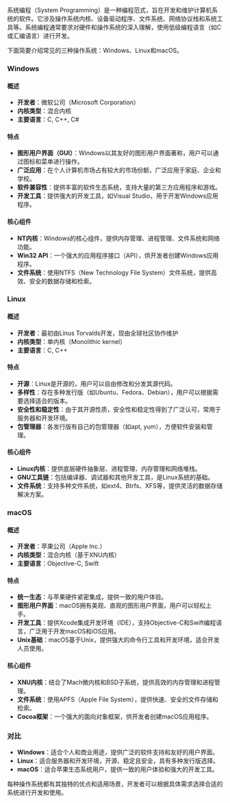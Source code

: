 系统编程（System Programming）是一种编程范式，旨在开发和维护计算机系统的软件。它涉及操作系统内核、设备驱动程序、文件系统、网络协议栈和系统工具等。系统编程通常要求对硬件和操作系统的深入理解，使用低级编程语言（如C或汇编语言）进行开发。

下面简要介绍常见的三种操作系统：Windows、Linux和macOS。

### Windows
#### 概述
- **开发者**：微软公司（Microsoft Corporation）
- **内核类型**：混合内核
- **主要语言**：C, C++, C#

#### 特点
- **图形用户界面（GUI）**：Windows以其友好的图形用户界面著称，用户可以通过图标和菜单进行操作。
- **广泛应用**：在个人计算机市场占有较大的市场份额，广泛应用于家庭、企业和学校。
- **软件兼容性**：提供丰富的软件生态系统，支持大量的第三方应用程序和游戏。
- **开发工具**：提供强大的开发工具，如Visual Studio，用于开发Windows应用程序。

#### 核心组件
- **NT内核**：Windows的核心组件，提供内存管理、进程管理、文件系统和网络功能。
- **Win32 API**：一个强大的应用程序接口（API），供开发者创建Windows应用程序。
- **文件系统**：使用NTFS（New Technology File System）文件系统，提供高效、安全的数据存储和检索。

### Linux
#### 概述
- **开发者**：最初由Linus Torvalds开发，现由全球社区协作维护
- **内核类型**：单内核（Monolithic kernel）
- **主要语言**：C, C++

#### 特点
- **开源**：Linux是开源的，用户可以自由修改和分发其源代码。
- **多样性**：存在多种发行版（如Ubuntu、Fedora、Debian），用户可以根据需要选择适合的版本。
- **安全性和稳定性**：由于其开源性质，安全性和稳定性得到了广泛认可，常用于服务器和开发环境。
- **包管理器**：各发行版有自己的包管理器（如apt, yum），方便软件安装和管理。

#### 核心组件
- **Linux内核**：提供底层硬件抽象层、进程管理、内存管理和网络堆栈。
- **GNU工具链**：包括编译器、调试器和其他开发工具，是Linux系统的基础。
- **文件系统**：支持多种文件系统，如ext4、Btrfs、XFS等，提供灵活的数据存储解决方案。

### macOS
#### 概述
- **开发者**：苹果公司（Apple Inc.）
- **内核类型**：混合内核（基于XNU内核）
- **主要语言**：Objective-C, Swift

#### 特点
- **统一生态**：与苹果硬件紧密集成，提供一致的用户体验。
- **图形用户界面**：macOS拥有美观、直观的图形用户界面，用户可以轻松上手。
- **开发工具**：提供Xcode集成开发环境（IDE），支持Objective-C和Swift编程语言，广泛用于开发macOS和iOS应用。
- **Unix基础**：macOS基于Unix，提供强大的命令行工具和开发环境，适合开发人员使用。

#### 核心组件
- **XNU内核**：结合了Mach微内核和BSD子系统，提供高效的内存管理和进程管理。
- **文件系统**：使用APFS（Apple File System），提供快速、安全的文件存储和检索。
- **Cocoa框架**：一个强大的面向对象框架，供开发者创建macOS应用程序。

### 对比
- **Windows**：适合个人和商业用途，提供广泛的软件支持和友好的用户界面。
- **Linux**：适合服务器和开发环境，开源、稳定且安全，具有多种发行版选择。
- **macOS**：适合苹果生态系统用户，提供一致的用户体验和强大的开发工具。

每种操作系统都有其独特的优点和适用场景，开发者可以根据具体需求选择合适的系统进行开发和使用。